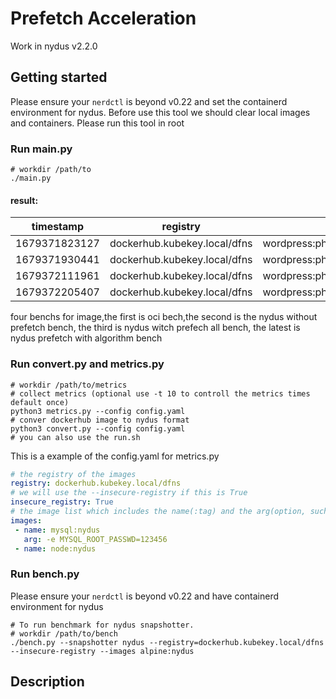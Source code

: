 # Prefetch Acceleration
Work in nydus v2.2.0


## Getting started
Please ensure your `nerdctl` is beyond v0.22 and set the containerd environment for nydus.
Before use this tool we should clear local images and containers.
Please run this tool in root

### Run main.py
```shell
# workdir /path/to
./main.py
```

#### result:
| timestamp     | registry                     | repo                               | pull_elapsed(s) | create_elapsed(s) | run_elapsed(s) | total_elapsed(s) |
|---------------|------------------------------|------------------------------------|-----------------|-------------------|----------------|------------------|
| 1679371823127 | dockerhub.kubekey.local/dfns | wordpress:php8.2                   | 90.887442       | 0.394524          | 47.677036      | 138.959002       |
| 1679371930441 | dockerhub.kubekey.local/dfns | wordpress:php8.2_nydus             | 2.707250        | 1.470760          | 102.411740     | 106.589750       |
| 1679372111961 | dockerhub.kubekey.local/dfns | wordpress:php8.2_nydus_prefetchall | 3.341576        | 2.979142          | 175.128998     | 181.449716       |
| 1679372205407 | dockerhub.kubekey.local/dfns | wordpress:php8.2_nydus_prefetch    | 2.879120        | 1.913718          | 88.187928      | 92.980766        |


four benchs for image,the first is oci bech,the second is the nydus without prefetch bench, the third is nydus witch prefech all bench, the latest is nydus prefetch with algorithm bench
### Run convert.py and metrics.py

```shell
# workdir /path/to/metrics
# collect metrics (optional use -t 10 to controll the metrics times default once)
python3 metrics.py --config config.yaml
# conver dockerhub image to nydus format 
python3 convert.py --config config.yaml
# you can also use the run.sh
```

This is a example of the config.yaml for metrics.py
```yaml
# the registry of the images
registry: dockerhub.kubekey.local/dfns
# we will use the --insecure-registry if this is True
insecure_registry: True
# the image list which includes the name(:tag) and the arg(option, such as -e  -v) 
images:
 - name: mysql:nydus 
   arg: -e MYSQL_ROOT_PASSWD=123456
 - name: node:nydus
```
### Run bench.py
Please ensure your `nerdctl` is beyond v0.22 and have containerd environment for nydus
```shell
# To run benchmark for nydus snapshotter.
# workdir /path/to/bench
./bench.py --snapshotter nydus --registry=dockerhub.kubekey.local/dfns --insecure-registry --images alpine:nydus
```
## Description
